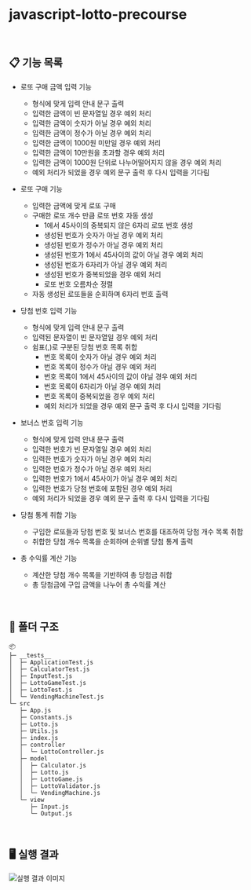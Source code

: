 # javascript-lotto-precourse

<br />

## 📋 기능 목록

- 로또 구매 금액 입력 기능
  - 형식에 맞게 입력 안내 문구 출력
  - 입력한 금액이 빈 문자열일 경우 예외 처리
  - 입력한 금액이 숫자가 아닐 경우 예외 처리
  - 입력한 금액이 정수가 아닐 경우 예외 처리
  - 입력한 금액이 1000원 미만일 경우 예외 처리
  - 입력한 금액이 10만원을 초과할 경우 예외 처리
  - 입력한 금액이 1000원 단위로 나누어떨어지지 않을 경우 예외 처리
  - 예외 처리가 되었을 경우 예외 문구 출력 후 다시 입력을 기다림

- 로또 구매 기능
  - 입력한 금액에 맞게 로또 구매
  - 구매한 로또 개수 만큼 로또 번호 자동 생성
    - 1에서 45사이의 중복되지 않은 6자리 로또 번호 생성
    - 생성된 번호가 숫자가 아닐 경우 예외 처리
    - 생성된 번호가 정수가 아닐 경우 예외 처리
    - 생성된 번호가 1에서 45사이의 값이 아닐 경우 예외 처리
    - 생성된 번호가 6자리가 아닐 경우 예외 처리
    - 생성된 번호가 중복되었을 경우 예외 처리
    - 로또 번호 오름차순 정렬
  - 자동 생성된 로또들을 순회하며 6자리 번호 출력

- 당첨 번호 입력 기능
  - 형식에 맞게 입력 안내 문구 출력
  - 입력된 문자열이 빈 문자열일 경우 예외 처리
  - 쉼표(,)로 구분된 당첨 번호 목록 취합
    - 번호 목록이 숫자가 아닐 경우 예외 처리
    - 번호 목록이 정수가 아닐 경우 예외 처리
    - 번호 목록이 1에서 45사이의 값이 아닐 경우 예외 처리
    - 번호 목록이 6자리가 아닐 경우 예외 처리
    - 번호 목록이 중복되었을 경우 예외 처리
    - 예외 처리가 되었을 경우 예외 문구 출력 후 다시 입력을 기다림

- 보너스 번호 입력 기능
  - 형식에 맞게 입력 안내 문구 출력
  - 입력한 번호가 빈 문자열일 경우 예외 처리
  - 입력한 번호가 숫자가 아닐 경우 예외 처리
  - 입력한 번호가 정수가 아닐 경우 예외 처리
  - 입력한 번호가 1에서 45사이가 아닐 경우 예외 처리
  - 입력한 번호가 당첨 번호에 포함된 경우 예외 처리
  - 예외 처리가 되었을 경우 예외 문구 출력 후 다시 입력을 기다림

- 당첨 통계 취합 기능
  - 구입한 로또들과 당첨 번호 및 보너스 번호를 대조하여 당첨 개수 목록 취합
  - 취합한 당첨 개수 목록을 순회하며 순위별 당첨 통계 출력

- 총 수익률 계산 기능
  - 계산한 당첨 개수 목록을 기반하여 총 당첨금 취합
  - 총 당첨금에 구입 금액을 나누어 총 수익률 계산

<br />

## 📂 폴더 구조

```
📦 
├─ __tests__
│  ├─ ApplicationTest.js
│  ├─ CalculatorTest.js
│  ├─ InputTest.js
│  ├─ LottoGameTest.js
│  ├─ LottoTest.js
│  └─ VendingMachineTest.js
└─ src
   ├─ App.js
   ├─ Constants.js
   ├─ Lotto.js
   ├─ Utils.js
   ├─ index.js
   ├─ controller
   │  └─ LottoController.js
   ├─ model
   │  ├─ Calculator.js
   │  ├─ Lotto.js
   │  ├─ LottoGame.js
   │  ├─ LottoValidator.js
   │  └─ VendingMachine.js
   └─ view
      ├─ Input.js
      └─ Output.js
```

<br />

## 🖥️ 실행 결과

![실행 결과 이미지](https://private-user-images.githubusercontent.com/110769195/382594419-546cc701-9ae9-4b74-84be-8a1a8b4f579d.png?jwt=eyJhbGciOiJIUzI1NiIsInR5cCI6IkpXVCJ9.eyJpc3MiOiJnaXRodWIuY29tIiwiYXVkIjoicmF3LmdpdGh1YnVzZXJjb250ZW50LmNvbSIsImtleSI6ImtleTUiLCJleHAiOjE3MzA2NTc2MjMsIm5iZiI6MTczMDY1NzMyMywicGF0aCI6Ii8xMTA3NjkxOTUvMzgyNTk0NDE5LTU0NmNjNzAxLTlhZTktNGI3NC04NGJlLThhMWE4YjRmNTc5ZC5wbmc_WC1BbXotQWxnb3JpdGhtPUFXUzQtSE1BQy1TSEEyNTYmWC1BbXotQ3JlZGVudGlhbD1BS0lBVkNPRFlMU0E1M1BRSzRaQSUyRjIwMjQxMTAzJTJGdXMtZWFzdC0xJTJGczMlMkZhd3M0X3JlcXVlc3QmWC1BbXotRGF0ZT0yMDI0MTEwM1QxODA4NDNaJlgtQW16LUV4cGlyZXM9MzAwJlgtQW16LVNpZ25hdHVyZT1lMGU4OWNjNGFmY2E1NDNkYmU4NmZiMzJjOTlkZmUxZjE5NTllNWQ5MDY3ODQ5ZWZmNDU5OTdhNGQ5OGZhYjEyJlgtQW16LVNpZ25lZEhlYWRlcnM9aG9zdCJ9.LfQDsLUJEFqb5Zekh6IAiO2qzxYmIcIYv8ltf8PWnnc)